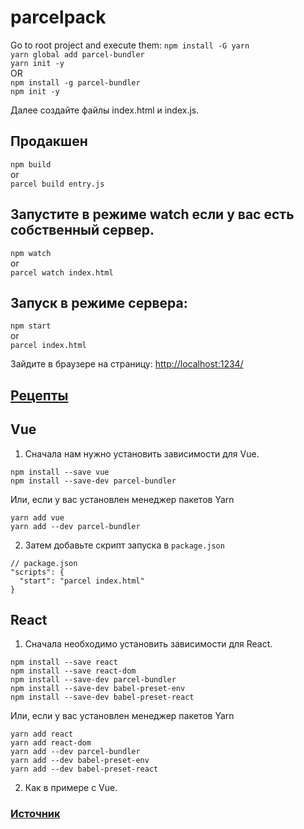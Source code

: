 # parcelpack
Go to root project and execute them:
`npm install -G yarn`  
`yarn global add parcel-bundler`  
`yarn init -y`  
OR  
`npm install -g parcel-bundler`  
`npm init -y`  

Далее создайте файлы index.html и index.js.

## Продакшен
`npm build`  
 or  
`parcel build entry.js`

## Запустите в режиме watch если у вас есть собственный сервер.
`npm watch`  
or  
`parcel watch index.html`

## Запуск в режиме сервера:
`npm start`  
or  
`parcel index.html`

Зайдите в браузере на страницу: [http://localhost:1234/](http://localhost:1234/)


## [Рецепты](https://ru.parceljs.org/recipes.html)

## Vue

1. Сначала нам нужно установить зависимости для Vue.

`npm install --save vue`  
`npm install --save-dev parcel-bundler`  

Или, если у вас установлен менеджер пакетов Yarn

`yarn add vue`  
`yarn add --dev parcel-bundler`  

2. Затем добавьте скрипт запуска в `package.json`

`// package.json`  
`"scripts": {`  
`  "start": "parcel index.html"`  
`}`  

## React

1. Сначала необходимо установить зависимости для React.

`npm install --save react`  
`npm install --save react-dom`  
`npm install --save-dev parcel-bundler`  
`npm install --save-dev babel-preset-env`  
`npm install --save-dev babel-preset-react`  

Или, если у вас установлен менеджер пакетов Yarn

`yarn add react`  
`yarn add react-dom`  
`yarn add --dev parcel-bundler`  
`yarn add --dev babel-preset-env`  
`yarn add --dev babel-preset-react`  

2. Как в примере с Vue.

### [Источник](https://ru.parceljs.org/getting_started.html)